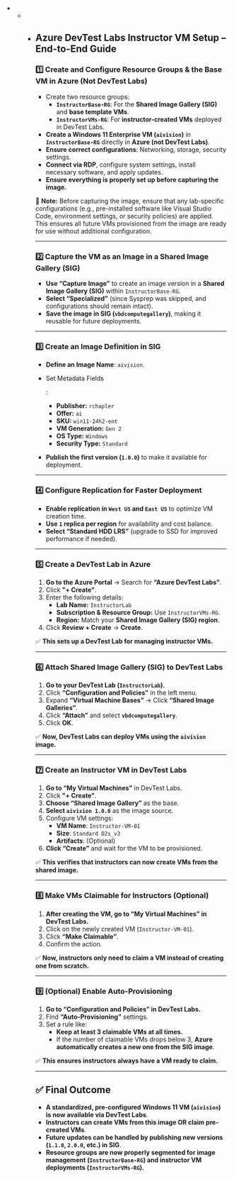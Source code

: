 - - - ## **Azure DevTest Labs Instructor VM Setup – End-to-End Guide**

      ### **1️⃣ Create and Configure Resource Groups & the Base VM in Azure (Not DevTest Labs)**

      - Create two resource groups:
        - **`InstructorBase-RG`**: For the **Shared Image Gallery (SIG)** and **base template VMs**.
        - **`InstructorVMs-RG`**: For **instructor-created VMs** deployed in DevTest Labs.
      - **Create a Windows 11 Enterprise VM (`aivision`)** in **`InstructorBase-RG`** directly in **Azure (not DevTest Labs)**.
      - **Ensure correct configurations**: Networking, storage, security settings.
      - **Connect via RDP**, configure system settings, install necessary software, and apply updates.
      - **Ensure everything is properly set up before capturing the image.**

      📌 **Note:** Before capturing the image, ensure that any lab-specific configurations (e.g., pre-installed software like Visual Studio Code, environment settings, or security policies) are applied. This ensures all future VMs provisioned from the image are ready for use without additional configuration.

      ------

      ### **2️⃣ Capture the VM as an Image in a Shared Image Gallery (SIG)**

      - **Use “Capture Image”** to create an image version in a **Shared Image Gallery (SIG)** within `InstructorBase-RG`.
      - **Select “Specialized”** (since Sysprep was skipped, and configurations should remain intact).
      - **Save the image in SIG (`vbdcomputegallery`)**, making it reusable for future deployments.

      ------

      ### **3️⃣ Create an Image Definition in SIG**

      - **Define an Image Name**: `aivision`.

      - Set Metadata Fields

        :

        - **Publisher:** `rchapler`
        - **Offer:** `ai`
        - **SKU:** `win11-24h2-ent`
        - **VM Generation:** `Gen 2`
        - **OS Type:** `Windows`
        - **Security Type:** `Standard`

      - **Publish the first version (`1.0.0`)** to make it available for deployment.

      ------

      ### **4️⃣ Configure Replication for Faster Deployment**

      - **Enable replication in `West US` and `East US`** to optimize VM creation time.
      - **Use `1` replica per region** for availability and cost balance.
      - **Select “Standard HDD LRS”** (upgrade to SSD for improved performance if needed).

      ------

      ### **5️⃣ Create a DevTest Lab in Azure**

      1. **Go to the Azure Portal** → Search for **“Azure DevTest Labs”**.
      2. Click **"+ Create"**.
      3. Enter the following details:
         - **Lab Name:** `InstructorLab`
         - **Subscription & Resource Group:** Use `InstructorVMs-RG`.
         - **Region:** Match your **Shared Image Gallery (SIG) region**.
      4. Click **Review + Create** → **Create**.

      ✅ **This sets up a DevTest Lab for managing instructor VMs.**

      ------

      ### **6️⃣ Attach Shared Image Gallery (SIG) to DevTest Labs**

      1. **Go to your DevTest Lab (`InstructorLab`).**
      2. Click **“Configuration and Policies”** in the left menu.
      3. Expand **“Virtual Machine Bases”** → Click **“Shared Image Galleries”**.
      4. Click **“Attach”** and select **`vbdcomputegallery`**.
      5. Click **OK**.

      ✅ **Now, DevTest Labs can deploy VMs using the `aivision` image.**

      ------

      ### **7️⃣ Create an Instructor VM in DevTest Labs**

      1. **Go to “My Virtual Machines”** in DevTest Labs.
      2. Click **"+ Create"**.
      3. **Choose “Shared Image Gallery”** as the base.
      4. **Select `aivision 1.0.0`** as the image source.
      5. Configure VM settings:
         - **VM Name**: `Instructor-VM-01`
         - **Size**: `Standard D2s_v3`
         - **Artifacts**: (Optional)
      6. **Click “Create”** and wait for the VM to be provisioned.

      ✅ **This verifies that instructors can now create VMs from the shared image.**

      ------

      ### **8️⃣ Make VMs Claimable for Instructors (Optional)**

      1. **After creating the VM, go to “My Virtual Machines” in DevTest Labs.**
      2. Click on the newly created VM (`Instructor-VM-01`).
      3. Click **“Make Claimable”**.
      4. Confirm the action.

      ✅ **Now, instructors only need to claim a VM instead of creating one from scratch.**

      ------

      ### **9️⃣ (Optional) Enable Auto-Provisioning**

      1. **Go to “Configuration and Policies” in DevTest Labs.**
      2. Find **“Auto-Provisioning”** settings.
      3. Set a rule like:
         - **Keep at least 3 claimable VMs at all times.**
         - If the number of claimable VMs drops below 3, **Azure automatically creates a new one from the SIG image**.

      ✅ **This ensures instructors always have a VM ready to claim.**

      ------

      ## **✅ Final Outcome**

      - **A standardized, pre-configured Windows 11 VM (`aivision`) is now available via DevTest Labs**.
      - **Instructors can create VMs from this image OR claim pre-created VMs**.
      - **Future updates can be handled by publishing new versions (`1.1.0`, `2.0.0`, etc.) in SIG**.
      - **Resource groups are now properly segmented for image management (`InstructorBase-RG`) and instructor VM deployments (`InstructorVMs-RG`).**

      